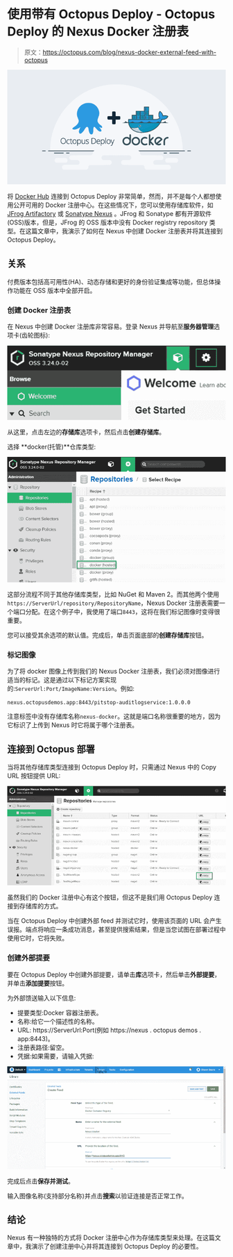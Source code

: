# 使用带有 Octopus Deploy - Octopus Deploy 的 Nexus Docker 注册表

> 原文：<https://octopus.com/blog/nexus-docker-external-feed-with-octopus>

[![Using a Nexus Docker registry with Octopus Deploy](img/750878a53bc42a3f28efced10b99f07a.png)](#)

将 [Docker Hub](https://hub.docker.com) 连接到 Octopus Deploy 非常简单，然而，并不是每个人都想使用公开可用的 Docker 注册中心。在这些情况下，您可以使用存储库软件，如 [JFrog Artifactory](https://jfrog.com/artifactory) 或 [Sonatype Nexus](https://www.sonatype.com/product-nexus-repository) 。JFrog 和 Sonatype 都有开源软件(OSS)版本，但是，JFrog 的 OSS 版本中没有 Docker registry repository 类型。在这篇文章中，我演示了如何在 Nexus 中创建 Docker 注册表并将其连接到 Octopus Deploy。

## 关系

付费版本包括高可用性(HA)、动态存储和更好的身份验证集成等功能，但总体操作功能在 OSS 版本中全部开启。

### 创建 Docker 注册表

在 Nexus 中创建 Docker 注册库非常容易。登录 Nexus 并导航至**服务器管理**选项卡(齿轮图标):

[![](img/234fd2fd5f50007bde7d98218dab46cc.png)](#)

从这里，点击左边的**存储库**选项卡，然后点击**创建存储库**。

选择 **docker(托管)**仓库类型:

[![](img/7d5f5dd0cdef6a2aad0ca3690f8e3f73.png)](#)

这部分流程不同于其他存储库类型，比如 NuGet 和 Maven 2。而其他两个使用`https://ServerUrl/repository/RepositoryName`，Nexus Docker 注册表需要一个端口分配。在这个例子中，我使用了端口`8443`，这将在我们标记图像时变得很重要。

您可以接受其余选项的默认值。完成后，单击页面底部的**创建存储库**按钮。

### 标记图像

为了将 docker 图像上传到我们的 Nexus Docker 注册表，我们必须对图像进行适当的标记。这是通过以下标记方案实现的:`ServerUrl:Port/ImageName:Version`。例如:

```
nexus.octopusdemos.app:8443/pitstop-auditlogservice:1.0.0.0 
```

注意标签中没有存储库名称`nexus-docker`。这就是端口名称很重要的地方，因为它标识了上传到 Nexus 时它将属于哪个注册表。

## 连接到 Octopus 部署

当将其他存储库类型连接到 Octopus Deploy 时，只需通过 Nexus 中的 Copy URL 按钮提供 URL:

[![](img/030b8c16bf74fc95006960328933ff61.png)](#)

虽然我们的 Docker 注册中心有这个按钮，但这不是我们用 Octopus Deploy 连接到存储库的方式。

当在 Octopus Deploy 中创建外部 feed 并测试它时，使用该页面的 URL 会产生误报。端点将响应一条成功消息，甚至提供搜索结果，但是当您试图在部署过程中使用它时，它将失败。

### 创建外部提要

要在 Octopus Deploy 中创建外部提要，请单击**库**选项卡，然后单击**外部提要**，并单击**添加提要**按钮。

为外部馈送输入以下信息:

*   提要类型:Docker 容器注册表。
*   名称:给它一个描述性的名称。
*   URL: https://ServerUrl:Port(例如 https://nexus . octopus demos . app:8443)。
*   注册表路径:留空。
*   凭据:如果需要，请输入凭据:

[![](img/f9c41fc292fee860f2b208860e0e6859.png)](#)

完成后点击**保存并测试**。

输入图像名称(支持部分名称)并点击**搜索**以验证连接是否正常工作。

## 结论

Nexus 有一种独特的方式将 Docker 注册中心作为存储库类型来处理。在这篇文章中，我演示了创建注册中心并将其连接到 Octopus Deploy 的必要性。